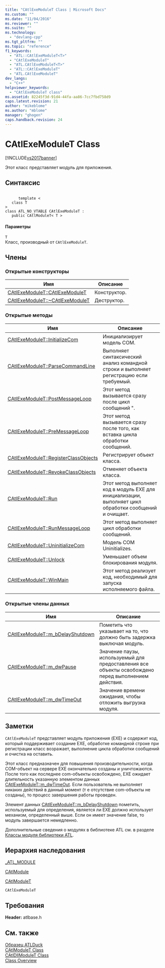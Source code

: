 ```yaml
---
title: "CAtlExeModuleT Class | Microsoft Docs"
ms.custom: ""
ms.date: "11/04/2016"
ms.reviewer: ""
ms.suite: ""
ms.technology: 
  - "devlang-cpp"
ms.tgt_pltfrm: ""
ms.topic: "reference"
f1_keywords: 
  - "ATL::CAtlExeModuleT<T>"
  - "CAtlExeModuleT"
  - "ATL.CAtlExeModuleT<T>"
  - "ATL::CAtlExeModuleT"
  - "ATL.CAtlExeModuleT"
dev_langs: 
  - "C++"
helpviewer_keywords: 
  - "CAtlExeModuleT class"
ms.assetid: 82245f3d-91d4-44fa-aa86-7cc7fbd758d9
caps.latest.revision: 21
author: "mikeblome"
ms.author: "mblome"
manager: "ghogen"
caps.handback.revision: 24
---
```

# CAtlExeModuleT Class
[!INCLUDE[vs2017banner](../../assembler/inline/includes/vs2017banner.md)]

Этот класс представляет модуль для приложения.  
  
## Синтаксис  
  
```  
  
      template <  
   class T   
>  
class ATL_NO_VTABLE CAtlExeModuleT :  
   public CAtlModuleT< T >  
```  
  
#### Параметры  
 `T`  
 Класс, производный от `CAtlExeModuleT`.  
  
## Члены  
  
### Открытые конструкторы  
  
|Имя|Описание|  
|---------|--------------|  
|[CAtlExeModuleT::CAtlExeModuleT](../Topic/CAtlExeModuleT::CAtlExeModuleT.md)|Конструктор.|  
|[CAtlExeModuleT::~CAtlExeModuleT](../Topic/CAtlExeModuleT::~CAtlExeModuleT.md)|Деструктор.|  
  
### Открытые методы  
  
|Имя|Описание|  
|---------|--------------|  
|[CAtlExeModuleT::InitializeCom](../Topic/CAtlExeModuleT::InitializeCom.md)|Инициализирует модель COM.|  
|[CAtlExeModuleT::ParseCommandLine](../Topic/CAtlExeModuleT::ParseCommandLine.md)|Выполняет синтаксический анализ командной строки и выполняет регистрацию если требуемый.|  
|[CAtlExeModuleT::PostMessageLoop](../Topic/CAtlExeModuleT::PostMessageLoop.md)|Этот метод вызывается сразу после цикл сообщений ".|  
|[CAtlExeModuleT::PreMessageLoop](../Topic/CAtlExeModuleT::PreMessageLoop.md)|Этот метод вызывается сразу после того, как вставка цикла обработки сообщений.|  
|[CAtlExeModuleT::RegisterClassObjects](../Topic/CAtlExeModuleT::RegisterClassObjects.md)|Регистрирует объект класса.|  
|[CAtlExeModuleT::RevokeClassObjects](../Topic/CAtlExeModuleT::RevokeClassObjects.md)|Отменяет объекта класса.|  
|[CAtlExeModuleT::Run](../Topic/CAtlExeModuleT::Run.md)|Этот метод выполняет код в модуль EXE для инициализации, выполняет цикл обработки сообщений и очищает.|  
|[CAtlExeModuleT::RunMessageLoop](../Topic/CAtlExeModuleT::RunMessageLoop.md)|Этот метод выполняет цикл обработки сообщений.|  
|[CAtlExeModuleT::UninitializeCom](../Topic/CAtlExeModuleT::UninitializeCom.md)|Модель COM Uninitializes.|  
|[CAtlExeModuleT::Unlock](../Topic/CAtlExeModuleT::Unlock.md)|Уменьшает объем блокирования модуля.|  
|[CAtlExeModuleT::WinMain](../Topic/CAtlExeModuleT::WinMain.md)|Этот метод реализует код, необходимый для запуска исполняемого файла.|  
  
### Открытые члены данных  
  
|Имя|Описание|  
|---------|--------------|  
|[CAtlExeModuleT::m\_bDelayShutdown](../Topic/CAtlExeModuleT::m_bDelayShutdown.md)|Пометить что указывает на то, что должно быть задержка выключая модуль.|  
|[CAtlExeModuleT::m\_dwPause](../Topic/CAtlExeModuleT::m_dwPause.md)|Значение паузы, используемый для предоставления все объекты освобождено перед выполнением действия.|  
|[CAtlExeModuleT::m\_dwTimeOut](../Topic/CAtlExeModuleT::m_dwTimeOut.md)|Значение времени ожидания, чтобы отложить выгрузка модуля.|  
  
## Заметки  
 `CAtlExeModuleT` представляет модуль приложения \(EXE\) и содержит код, который поддерживает создание EXE, обработке командной строке при регистрации класс возражает, выполнение цикла обработки сообщений и очистка на оставить.  
  
 Этот класс предназначен для повышения производительности, когда COM\-объект на сервере EXE окончательно созданы и уничтожаются.  После того как последнее com\-объекты освобождено, EXE ожидает длительность указанную элементом данных [CAtlExeModuleT::m\_dwTimeOut](../Topic/CAtlExeModuleT::m_dwTimeOut.md).  Если пользователь не выполняет никаких действий в данный момент \(т е отсутствие com\-объекты не созданы\), то процесс завершения работы проведен.  
  
 Элемент данных [CAtlExeModuleT::m\_bDelayShutdown](../Topic/CAtlExeModuleT::m_bDelayShutdown.md) пометить, используемый для определения, является ли EXE должно использует механизм, определенный выше.  Если он имеет значение false, то модуль завершается немедленно.  
  
 Дополнительные сведения о модулях в библиотеке ATL см. в разделе [Классы модуля библиотеки ATL](../Topic/ATL%20Module%20Classes.md).  
  
## Иерархия наследования  
 [\_ATL\_MODULE](../Topic/_ATL_MODULE.md)  
  
 [CAtlModule](../../atl/reference/catlmodule-class.md)  
  
 [CAtlModuleT](../../atl/reference/catlmodulet-class.md)  
  
 `CAtlExeModuleT`  
  
## Требования  
 **Header:** atlbase.h  
  
## См. также  
 [Образец ATLDuck](../../top/visual-cpp-samples.md)   
 [CAtlModuleT Class](../../atl/reference/catlmodulet-class.md)   
 [CAtlDllModuleT Class](../../atl/reference/catldllmodulet-class.md)   
 [Class Overview](../../atl/atl-class-overview.md)